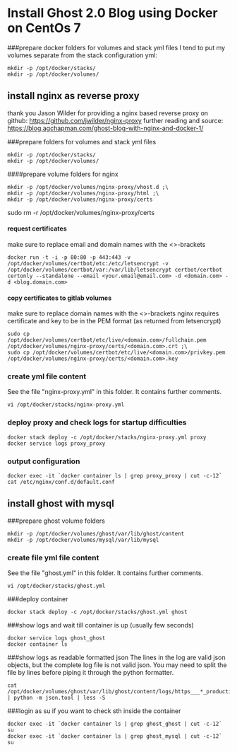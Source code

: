 Install Ghost 2.0 Blog using Docker on CentOs 7
===============================================

###prepare docker folders for volumes and stack yml files
I tend to put my volumes separate from the stack configuration yml:
```
mkdir -p /opt/docker/stacks/
mkdir -p /opt/docker/volumes/
```

install nginx as reverse proxy
------------------------------

thank you Jason Wilder for providing a nginx based reverse proxy on github: https://github.com/jwilder/nginx-proxy
further reading and source: https://blog.agchapman.com/ghost-blog-with-nginx-and-docker-1/

###prepare folders for volumes and stack yml files
```
mkdir -p /opt/docker/stacks/
mkdir -p /opt/docker/volumes/
```

####prepare volume folders for nginx
```
mkdir -p /opt/docker/volumes/nginx-proxy/vhost.d ;\
mkdir -p /opt/docker/volumes/nginx-proxy/html ;\
mkdir -p /opt/docker/volumes/nginx-proxy/certs
```

sudo rm -r /opt/docker/volumes/nginx-proxy/certs

#### request certificates
make sure to replace email and domain names with the <>-brackets
```
docker run -t -i -p 80:80 -p 443:443 -v /opt/docker/volumes/certbot/etc:/etc/letsencrypt -v /opt/docker/volumes/certbot/var:/var/lib/letsencrypt certbot/certbot certonly --standalone --email <your.email@email.com> -d <domain.com> -d <blog.domain.com>
```

#### copy certificates to gitlab volumes
make sure to replace domain names with the <>-brackets
nginx requires certificate and key to be in the PEM format (as returned from letsencrypt)
```
sudo cp /opt/docker/volumes/certbot/etc/live/<domain.com>/fullchain.pem /opt/docker/volumes/nginx-proxy/certs/<domain.com>.crt ;\
sudo cp /opt/docker/volumes/certbot/etc/live/<domain.com>/privkey.pem /opt/docker/volumes/nginx-proxy/certs/<domain.com>.key
```

### create yml file content
See the file "nginx-proxy.yml" in this folder.
It contains further comments.
```
vi /opt/docker/stacks/nginx-proxy.yml
```


### deploy proxy and check logs for startup difficulties
```
docker stack deploy -c /opt/docker/stacks/nginx-proxy.yml proxy
docker service logs proxy_proxy
```

### output configuration
```
docker exec -it `docker container ls | grep proxy_proxy | cut -c-12` cat /etc/nginx/conf.d/default.conf
```

install ghost with mysql
------------------------

###prepare ghost volume folders
```
mkdir -p /opt/docker/volumes/ghost/var/lib/ghost/content
mkdir -p /opt/docker/volumes/mysql/var/lib/mysql
```

### create file yml file content
See the file "ghost.yml" in this folder.
It contains further comments.
```
vi /opt/docker/stacks/ghost.yml
```

###deploy container
```
docker stack deploy -c /opt/docker/stacks/ghost.yml ghost
```

###show logs and wait till container is up (usually few seconds)
```
docker service logs ghost_ghost
docker container ls
```

###show logs as readable formatted json
The lines in the log are valid json objects, but the complete log file is not valid json.
You may need to split the file by lines before piping it through the python formatter.
```
cat /opt/docker/volumes/ghost/var/lib/ghost/content/logs/https___*_production.log | python -m json.tool | less -S
```

###login as su if you want to check sth inside the container
```
docker exec -it `docker container ls | grep ghost_ghost | cut -c-12` su
docker exec -it `docker container ls | grep ghost_mysql | cut -c-12` su
```
